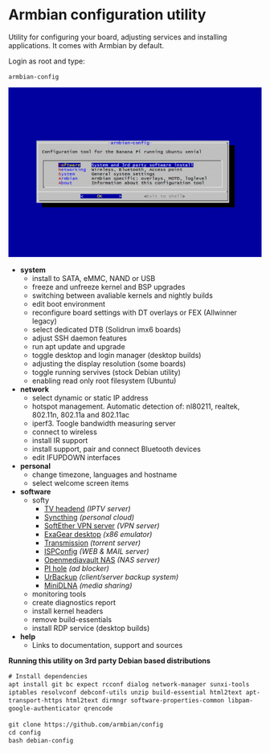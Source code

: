 # Armbian configuration utility

Utility for configuring your board, adjusting services and installing applications. It comes with Armbian by default.

Login as root and type:

	armbian-config

![](images/animated.gif)

- **system**
	- install to SATA, eMMC, NAND or USB
	- freeze and unfreeze kernel and BSP upgrades
	- switching between avaliable kernels and nightly builds
	- edit boot environment
	- reconfigure board settings with DT overlays or FEX (Allwinner legacy)
	- select dedicated DTB (Solidrun imx6 boards)
	- adjust SSH daemon features
	- run apt update and upgrade
	- toggle desktop and login manager (desktop builds)
	- adjusting the display resolution (some boards)
	- toggle running servives (stock Debian utility)
	- enabling read only root filesystem (Ubuntu)
- **network**
	- select dynamic or static IP address
	- hotspot management. Automatic detection of: nl80211, realtek, 802.11n, 802.11a and 802.11ac
	- iperf3. Toogle bandwidth measuring server
	- connect to wireless
	- install IR support
	- install support, pair and connect Bluetooth devices
	- edit IFUPDOWN interfaces
- **personal**
	- change timezone, languages and hostname
	- select welcome screen items
- **software**
	- softy
		- [TV headend](https://tvheadend.org/) *(IPTV server)*
		- [Syncthing](https://syncthing.net/) *(personal cloud)*
		- [SoftEther VPN server](https://www.softether.org/) *(VPN server)*
		- [ExaGear desktop](https://eltechs.com/product/exagear-desktop) *(x86 emulator)*
		- [Transmission](https://transmissionbt.com/) *(torrent server)*
		- [ISPConfig](https://www.ispconfig.org/) *(WEB & MAIL server)*
		- [Openmediavault NAS](http://www.openmediavault.org/) *(NAS server)*
		- [PI hole](https://pi-hole.net) *(ad blocker)*
		- [UrBackup](https://www.urbackup.org/) *(client/server backup system)*
		- [MiniDLNA](http://minidlna.sourceforge.net/) *(media sharing)*
	- monitoring tools
	- create diagnostics report
	- install kernel headers
	- remove build-essentials
	- install RDP service (desktop builds)
- **help**
	- Links to documentation, support and sources

**Running this utility on 3rd party Debian based distributions**

	# Install dependencies
	apt install git bc expect rcconf dialog network-manager sunxi-tools iptables resolvconf debconf-utils unzip build-essential html2text apt-transport-https html2text dirmngr software-properties-common libpam-google-authenticator qrencode

	git clone https://github.com/armbian/config
	cd config
	bash debian-config

